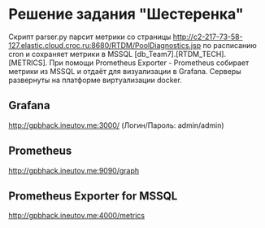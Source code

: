 # Решение задания "Шестеренка"

Скрипт parser.py парсит метрики со страницы http://c2-217-73-58-127.elastic.cloud.croc.ru:8680/RTDM/PoolDiagnostics.jsp по расписанию cron и сохраняет метрики в MSSQL [db_Team7].[RTDM_TECH].[METRICS]. При помощи Prometheus Exporter - Prometheus собирает метрики из MSSQL и отдаёт для визуализации в Grafana. Серверы развернуты на платформе виртуализации docker.

## Grafana
http://gpbhack.ineutov.me:3000/ (Логин/Пароль: admin/admin)

## Prometheus
http://gpbhack.ineutov.me:9090/graph

## Prometheus Exporter for MSSQL
http://gpbhack.ineutov.me:4000/metrics
